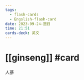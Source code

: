 ```yaml
---
tags:
  - flash-cards
  - Engslish-flash-card
date: 2023-09-24-週日
time: 21:51
cards-deck: 英文
---
```


# [[ginseng]] #card 
人蔘